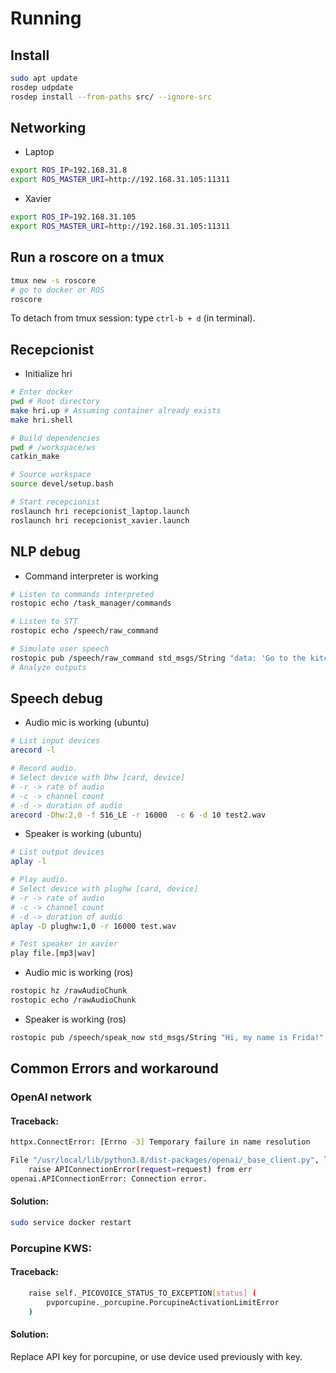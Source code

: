 # Running

## Install

```bash
sudo apt update
rosdep udpdate
rosdep install --from-paths src/ --ignore-src
```

## Networking

- Laptop

```bash
export ROS_IP=192.168.31.8
export ROS_MASTER_URI=http://192.168.31.105:11311
```

- Xavier

```bash
export ROS_IP=192.168.31.105
export ROS_MASTER_URI=http://192.168.31.105:11311
```

## Run a roscore on a tmux

```bash
tmux new -s roscore
# go to docker or ROS
roscore
```

To detach from tmux session:
type `ctrl-b + d` (in terminal).

## Recepcionist

- Initialize hri

```bash
# Enter docker
pwd # Root directory
make hri.up # Assuming container already exists
make hri.shell

# Build dependencies
pwd # /workspace/ws
catkin_make

# Source workspace
source devel/setup.bash

# Start recepcionist
roslaunch hri recepcionist_laptop.launch
roslaunch hri recepcionist_xavier.launch
```

## NLP debug

- Command interpreter is working

```bash
# Listen to commands interpreted
rostopic echo /task_manager/commands

# Listen to STT
rostopic echo /speech/raw_command

# Simulate user speech
rostopic pub /speech/raw_command std_msgs/String "data: 'Go to the kitchen and grab cookies'"
# Analyze outputs
```

## Speech debug

- Audio mic is working (ubuntu)

```bash
# List input devices
arecord -l

# Record audio.
# Select device with Dhw [card, device]
# -r -> rate of audio
# -c -> channel count
# -d -> duration of audio
arecord -Dhw:2,0 -f S16_LE -r 16000  -c 6 -d 10 test2.wav

```

- Speaker is working (ubuntu)

```bash
# List output devices
aplay -l

# Play audio.
# Select device with plughw [card, device]
# -r -> rate of audio
# -c -> channel count
# -d -> duration of audio
aplay -D plughw:1,0 -r 16000 test.wav

# Test speaker in xavier
play file.[mp3|wav]
```

- Audio mic is working (ros)

```bash
rostopic hz /rawAudioChunk
rostopic echo /rawAudioChunk
```

- Speaker is working (ros)

```bash
rostopic pub /speech/speak_now std_msgs/String "Hi, my name is Frida!"
```

## Common Errors and workaround

### OpenAI network

#### Traceback:

```bash
httpx.ConnectError: [Errno -3] Temporary failure in name resolution

File "/usr/local/lib/python3.8/dist-packages/openai/_base_client.py", line 960, in _request
    raise APIConnectionError(request=request) from err
openai.APIConnectionError: Connection error.
```

#### Solution:

```bash
sudo service docker restart
```

### Porcupine KWS:

#### Traceback:

```bash
    raise self._PICOVOICE_STATUS_TO_EXCEPTION[status] (
        pvporcupine._porcupine.PorcupineActivationLimitError
    )
```

#### Solution:

Replace API key for porcupine, or use device used previously with key.
